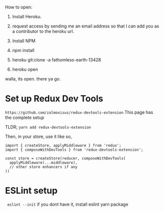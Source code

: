 How to open:

1. Install Heroku.

2. request access by sending me an email address so that I can add you as a contributor to the heroku url.

3. Install NPM

4. npm install

5. heroku git:clone -a fathomless-earth-13428

6. heroku open

walla, its open.  there ya go.

# Set up Redux Dev Tools
` https://github.com/zalmoxisus/redux-devtools-extension `
This page has the complete setup

TLDR;
` yarn add redux-devtools-extension `

Then, in your store, use it like so,

```
import { createStore, applyMiddleware } from 'redux';
import { composeWithDevTools } from 'redux-devtools-extension';

const store = createStore(reducer, composeWithDevTools(
  applyMiddleware(...middleware),
  // other store enhancers if any
))
```

# ESLint setup
` eslint --init` 
if you dont have it, install eslint yarn package
